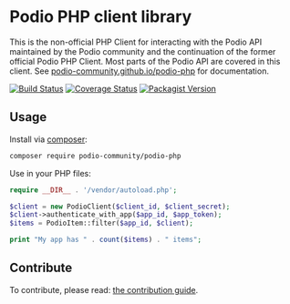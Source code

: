 # Podio PHP client library

This is the non-official PHP Client for interacting with the Podio API maintained by the Podio community and the continuation of the former official Podio PHP Client. Most parts of the Podio API are covered in this client. See [podio-community.github.io/podio-php](https://podio-community.github.io/podio-php/) for documentation.

[![Build Status](https://github.com/podio-community/podio-php/actions/workflows/test.yml/badge.svg?branch=master)](https://github.com/podio-community/podio-php/actions)
[![Coverage Status](https://coveralls.io/repos/github/podio-community/podio-php/badge.svg?branch=master)](https://coveralls.io/github/podio-community/podio-php?branch=master)
[![Packagist Version](https://img.shields.io/packagist/v/podio-community/podio-php)](https://packagist.org/packages/podio-community/podio-php)

## Usage
Install via [composer](https://getcomposer.org):
```bash
composer require podio-community/podio-php
```

Use in your PHP files:
```php
require __DIR__ . '/vendor/autoload.php';

$client = new PodioClient($client_id, $client_secret);
$client->authenticate_with_app($app_id, $app_token);
$items = PodioItem::filter($app_id, $client);

print "My app has " . count($items) . " items";
```

## Contribute

To contribute, please read: [the contribution guide](https://github.com/podio-community/podio-php/blob/master/CONTRIBUTING.md).
